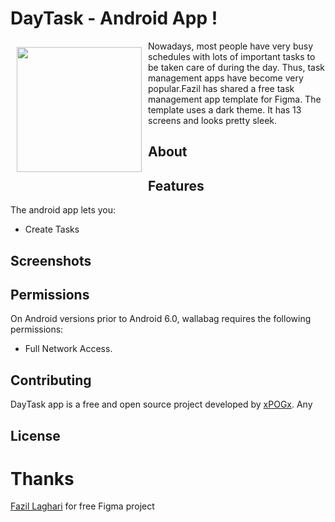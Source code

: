 # DayTask - Android App !

<img src="/app/src/main/res/drawable/logo.png" align="left"
width="200" hspace="10" vspace="10">

Nowadays, most people have very busy schedules with lots of important tasks to be taken care of 
during the day. Thus, task management apps have become very popular.Fazil has shared a free task 
management app template for Figma. The template uses a dark theme. It has 13 screens and looks 
pretty sleek.

## About

## Features

The android app lets you:
- Create Tasks


## Screenshots

## Permissions

On Android versions prior to Android 6.0, wallabag requires the following permissions:
- Full Network Access.


## Contributing

DayTask app is a free and open source project developed by [xPOGx](https://github.com/xPOGx). Any 

## License

# Thanks

[Fazil Laghari](https://www.figma.com/@fazilstudio) for free Figma project